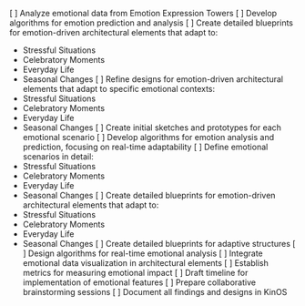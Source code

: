 [ ] Analyze emotional data from Emotion Expression Towers
[ ] Develop algorithms for emotion prediction and analysis
[ ] Create detailed blueprints for emotion-driven architectural elements that adapt to:
   - Stressful Situations
   - Celebratory Moments
   - Everyday Life
   - Seasonal Changes
[ ] Refine designs for emotion-driven architectural elements that adapt to specific emotional contexts:
   - Stressful Situations
   - Celebratory Moments
   - Everyday Life
   - Seasonal Changes
[ ] Create initial sketches and prototypes for each emotional scenario
[ ] Develop algorithms for emotion analysis and prediction, focusing on real-time adaptability
[ ] Define emotional scenarios in detail: 
   - Stressful Situations
   - Celebratory Moments
   - Everyday Life
   - Seasonal Changes
[ ] Create detailed blueprints for emotion-driven architectural elements that adapt to:
   - Stressful Situations
   - Celebratory Moments
   - Everyday Life
   - Seasonal Changes
[ ] Create detailed blueprints for adaptive structures
[ ] Design algorithms for real-time emotional analysis
[ ] Integrate emotional data visualization in architectural elements
[ ] Establish metrics for measuring emotional impact
[ ] Draft timeline for implementation of emotional features
[ ] Prepare collaborative brainstorming sessions
[ ] Document all findings and designs in KinOS